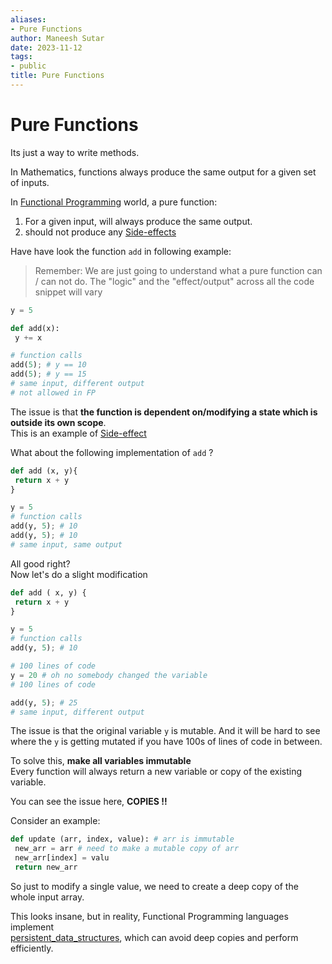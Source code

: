 ```yaml
---
aliases:
- Pure Functions
author: Maneesh Sutar
date: 2023-11-12
tags:
- public
title: Pure Functions
---
```


# Pure Functions

Its just a way to write methods.

In Mathematics, functions always produce the same output for a given set of inputs.

In [Functional Programming](functional_programming.md) world, a pure function:

1. For a given input, will always produce the same output.
1. should not produce any [Side-effects](side_effects.md)

Have have look the function `add` in following example:

 > 
 > Remember: We are just going to understand what a pure function can / can not do. The "logic" and the "effect/output" across all the code snippet will vary

````python
y = 5

def add(x):
 y += x 

# function calls
add(5); # y == 10
add(5); # y == 15 
# same input, different output
# not allowed in FP
````

The issue is that **the function is dependent on/modifying a state which is outside its own scope**.  
This is an example of [Side-effect](side_effects.md)

What about the following implementation of `add` ?

````python
def add (x, y){
 return x + y
}

y = 5
# function calls
add(y, 5); # 10
add(y, 5); # 10
# same input, same output
````

All good right?  
Now let's do a slight modification

````python
def add ( x, y) {
 return x + y
}

y = 5
# function calls
add(y, 5); # 10

# 100 lines of code
y = 20 # oh no somebody changed the variable
# 100 lines of code

add(y, 5); # 25
# same input, different output
````

The issue is that the original variable `y` is mutable. And it will be hard to see where the `y` is getting mutated if you have 100s of lines of code in between.

To solve this, **make all variables immutable**  
Every function will always return a new variable or copy of the existing variable.

You can see the issue here, **COPIES !!**

Consider an example:

````python
def update (arr, index, value): # arr is immutable
 new_arr = arr # need to make a mutable copy of arr
 new_arr[index] = valu
 return new_arr
````

So just to modify a single value, we need to create a deep copy of the whole input array.

This looks insane, but in reality, Functional Programming languages implement  
[persistent_data_structures](persistent_data_structures.md), which can avoid deep copies and perform efficiently.
